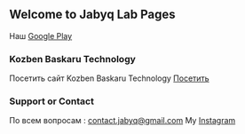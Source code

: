## Welcome to Jabyq Lab Pages

Наш [Google Play](https://play.google.com/store/apps/dev?id=6423833022222539116) 

### Kozben Baskaru Technology

Посетить сайт Kozben Baskaru Technology [Посетить](https://unruffled-colden-c8e48a.netlify.app/)

### Support or Contact

По всем вопросам : contact.jabyq@gmail.com
My [Instagram](https://www.instagram.com/oudvr.dev/)
